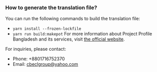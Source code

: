 
### How to generate the translation file? 

You can run the following commands to build the translation file: 
* `yarn install --frozen-lockfile`
* `yarn run build:makepot`
For more information about Project Profile Bangladesh and its services, visit [the official website](https://www.projectprofilebd.com/).

For inquiries, please contact:
- Phone: +8801716752370
- Email: cbeclgroup@yahoo.com
